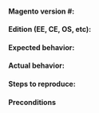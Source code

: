 

<!--- Before adding a new issue, please check all closed and existing issues to make sure this is not a duplicate -->


<!--- https://www.magepal.com/ for fast Premium Support -->


#### Magento version #:

#### Edition (EE, CE, OS, etc):

#### Expected behavior:

#### Actual behavior:

#### Steps to reproduce:

#### Preconditions
<!--- Provide a more detailed information of environment you use -->
<!--- Magento version, tag, HEAD, etc., PHP & MySQL version, etc.. -->


<!--- 
PLEASE NOTE:

We receive multiple emails & support tickets almost daily asking for help. 
In most cases these issues have nothing to do with our extension and mostly 
caused by lack of basic Magento knowledge or not following installation instructions. 

At MagePal, our goal is to develop a wide variety of both free and paid extension 
and due to our limited resources, our main focus are fixing reported bugs and developing 
other great extensions.  

Because of this, we cannot provide free support for our free extensions. 
However, we do offer very affordable support options and/or training. 

For more information visit www.magepal.com or email us at support@magepal.com.
-->
